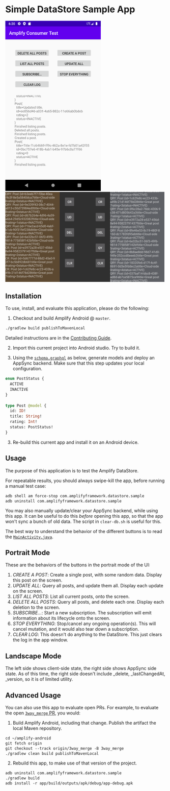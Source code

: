 # Simple DataStore Sample App

<img src="./screenshot.png" width="300px"/>
<img src="./landscape-screenshot.png" width="500px" />

## Installation
To use, install, and evaluate this application, please do the following:

1. Checkout and build Amplify Android @ `master`.
```sh
./gradlew build publishToMavenLocal
```
Detailed instructions are in the [Contributing
Guide](https://github.com/aws-amplify/amplify-android/blob/master/CONTRIBUTING.md#getting-started).

2. Import this current project into Android studio. Try to build it.

3. Using the [`schema.graphql`](./schema.graphql) as below,
   generate models and deploy an AppSync backend. Make sure that this
   step updates your local configuration.
```graphql
enum PostStatus {
  ACTIVE
  INACTIVE
}

type Post @model {
  id: ID!
  title: String!
  rating: Int!
  status: PostStatus!
}
```

3. Re-build this current app and install it on an Android device.

## Usage
The purpose of this application is to test the Amplify DataStore.

For repeatable results, you should always swipe-kill the app, before
running a manual test case:
```
adb shell am force-stop com.amplifyframework.datastore.sample
adb uninstall com.amplifyframework.datastore.sample
```

You may also manually update/clear your AppSync backend, while using
this app. It can be useful to do this _before_ opening this app, so that
the app won't sync a bunch of old data. The script in `clear-db.sh` is
useful for this.

The best way to understand the behavior of the different buttons is to
read the
[`MainActivity.java`](https://github.com/jamesonwilliams/simple-datastore/blob/master/app/src/main/java/com/amplifyframework/datastore/sample/MainActivity.java).


## Portrait Mode
These are the behaviors of the buttons in the portrait mode of the UI:

1. _CREATE A POST_: Create a single post, with some random data. Display
   this post on the screen.
2. _UPDATE ALL_: Query all posts, and update them all. Display each
   update on the screen.
3. _LIST ALL POSTS_: List all current posts, onto the screen.
4. _DELETE ALL POSTS_: Query all posts, and delete each one. Display
   each deletion to the screen.
5. _SUBSCRIBE..._: Start a new subscription. The subscription will emit
   information about its lifecycle onto the screen.
6. _STOP EVERYTHING_: Stop/cancel any ongoing operation(s). This will
   cancel mutation, and it would also tear down a subscription.
7. _CLEAR LOG_: This doesn't do anything to the DataStore. This just
   clears the log in the app window.

## Landscape Mode

The left side shows client-side state, the right side shows AppSync side
state. As of this time, the right side doesn't include _delete,
_lastChangedAt, _version, so it is of limited utility.


## Advanced Usage

You can also use this app to evaluate open PRs. For example, to evaluate
the open [`3way_merge`
PR](https://github.com/aws-amplify/amplify-android/pull/460), you would:


1. Build Amplify Android, including that change. Publish the artifact
   the local Maven repository.
```
cd ~/amplify-android
git fetch origin
git checkout --track origin/3way_merge -B 3way_merge
./gradlew clean build publishToMavenLocal
```

2. Rebuild this app, to make use of that version of the project.
```
adb uninstall com.amplifyframework.datastore.sample
./gradlew build
adb install -r app/build/outputs/apk/debug/app-debug.apk 
```


